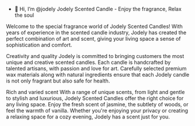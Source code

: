 - 👋 Hi, I’m @jodely
Jodely Scented Candle - Enjoy the fragrance, Relax the soul

Welcome to the special fragrance world of Jodely Scented Candles! With years of experience in the scented candle industry, Jodely has created the perfect combination of art and scent, giving your living space a sense of sophistication and comfort.

Creativity and quality
Jodely is committed to bringing customers the most unique and creative scented candles. Each candle is handcrafted by talented artisans, with passion and love for art. Carefully selected premium wax materials along with natural ingredients ensure that each Jodely candle is not only fragrant but also safe for health.

Rich and varied scent
With a range of unique scents, from light and gentle to stylish and luxurious, Jodely Scented Candles offer the right choice for any living space. Enjoy the fresh scent of jasmine, the subtlety of woods, or feel the warmth of vanilla. Whether you're enjoying your privacy or creating a relaxing space for a cozy evening, Jodely has a scent just for you.
<!---
nenthomjodely/nenthomjodely is a ✨ special ✨ repository because its `README.md` (this file) appears on your GitHub profile.
You can click the Preview link to take a look at your changes.
--->
